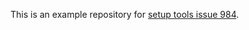 This is an example repository for [setup tools issue 984](https://github.com/pypa/setuptools/issues/984).
